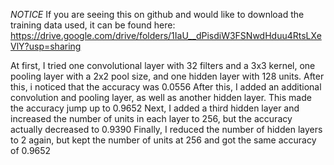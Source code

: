 *NOTICE*
If you are seeing this on github and would like to download the training data used, it can be found here: https://drive.google.com/drive/folders/1IaU__dPisdiW3FSNwdHduu4RtsLXeVlY?usp=sharing

At first, I tried one convolutional layer with 32 filters and a 3x3 kernel, one pooling layer with a 2x2 pool size, and one hidden layer with 128 units. After this, i noticed that the accuracy was 0.0556
After this, I added an additional convolution and pooling layer, as well as another hidden layer. This made the accuracy jump up to 0.9652
Next, I added a third hidden layer and increased the number of units in each layer to 256, but the accuracy actually decreased to 0.9390
Finally, I reduced the number of hidden layers to 2 again, but kept the number of units at 256 and got the same accuracy of 0.9652